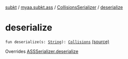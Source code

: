 [subkt](../../index.md) / [myaa.subkt.ass](../index.md) / [CollisionsSerializer](index.md) / [deserialize](./deserialize.md)

# deserialize

`fun deserialize(s: `[`String`](https://kotlinlang.org/api/latest/jvm/stdlib/kotlin/-string/index.html)`): `[`Collisions`](../-collisions/index.md) [(source)](https://github.com/Myaamori/SubKt/blob/0.1.12/src/main/kotlin/myaa/subkt/ass/parser.kt#L757)

Overrides [ASSSerializer.deserialize](../-a-s-s-serializer/deserialize.md)

